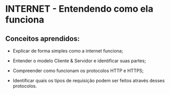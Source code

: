 # INTERNET - Entendendo como ela funciona

## Conceitos aprendidos:

- Explicar de forma simples como a internet funciona;

- Entender o modelo Cliente & Servidor e identificar suas partes;

- Compreender como funcionam os protocolos HTTP e HTTPS;

- Identificar quais os tipos de requisição podem ser feitos através desses protocolos.